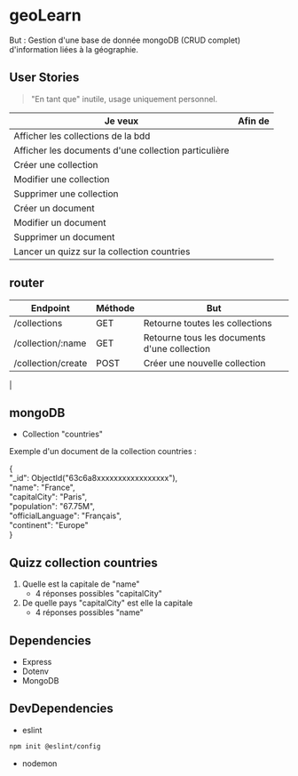 # geoLearn

But : Gestion d'une base de donnée mongoDB (CRUD complet) d'information liées à la géographie.

## User Stories
> "En tant que" inutile, usage uniquement personnel.

|Je veux|Afin de|
|---|---|
|Afficher les collections de la bdd||
|Afficher les documents d'une collection particulière||
|Créer une collection||
|Modifier une collection||
|Supprimer une collection||
|Créer un document||
|Modifier un document||
|Supprimer un document||
|Lancer un quizz sur la collection countries||

## router

|Endpoint|Méthode|But|
|---|---|---|
|/collections|GET|Retourne toutes les collections|
|/collection/:name|GET|Retourne tous les documents d'une collection|
|/collection/create|POST| Créer une nouvelle collection|
|

## mongoDB

+ Collection "countries"

Exemple d'un document de la collection countries :  

{  
  "_id": ObjectId("63c6a8xxxxxxxxxxxxxxxxx"),  
  "name": "France",  
  "capitalCity": "Paris",  
  "population": "67.75M",  
  "officialLanguage": "Français",  
  "continent": "Europe"  
}

## Quizz collection countries  

1. Quelle est la capitale de "name"  
    + 4 réponses possibles "capitalCity"
2. De quelle pays "capitalCity" est elle la capitale
    + 4 réponses possibles "name"

## Dependencies 
+ Express
+ Dotenv
+ MongoDB

## DevDependencies
+ eslint  
```bash
npm init @eslint/config
```
+ nodemon  